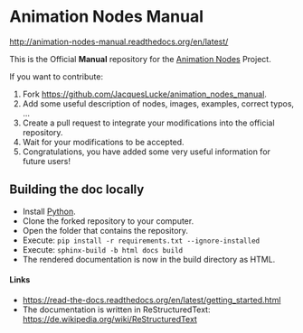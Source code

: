Animation Nodes Manual
======================

http://animation-nodes-manual.readthedocs.org/en/latest/

This is the Official **Manual** repository for the [Animation Nodes](https://github.com/JacquesLucke/animation_nodes) Project.

If you want to contribute:

1. Fork https://github.com/JacquesLucke/animation_nodes_manual.
2. Add some useful description of nodes, images, examples, correct typos, ...
3. Create a pull request to integrate your modifications into the official repository.
4. Wait for your modifications to be accepted.
5. Congratulations, you have added some very useful information for future users!

## Building the doc locally

* Install [Python](https://www.python.org/downloads/).
* Clone the forked repository to your computer.
* Open the folder that contains the repository.
* Execute: `pip install -r requirements.txt --ignore-installed`
* Execute: `sphinx-build -b html docs build`
* The rendered documentation is now in the build directory as HTML.

#### Links
* https://read-the-docs.readthedocs.org/en/latest/getting_started.html
* The documentation is written in ReStructuredText: https://de.wikipedia.org/wiki/ReStructuredText
